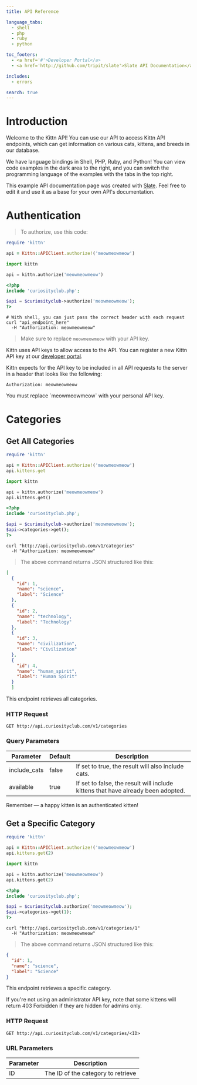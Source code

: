 ```yaml
---
title: API Reference

language_tabs:
  - shell
  - php
  - ruby
  - python

toc_footers:
  - <a href='#'>Developer Portal</a>
  - <a href='http://github.com/tripit/slate'>Slate API Documentation</a>

includes:
  - errors

search: true
---
```


# Introduction

Welcome to the Kittn API! You can use our API to access Kittn API endpoints, which can get information on various cats, kittens, and breeds in our database.

We have language bindings in Shell, PHP, Ruby, and Python! You can view code examples in the dark area to the right, and you can switch the programming language of the examples with the tabs in the top right.

This example API documentation page was created with [Slate](http://github.com/tripit/slate). Feel free to edit it and use it as a base for your own API's documentation.

# Authentication

> To authorize, use this code:

```ruby
require 'kittn'

api = Kittn::APIClient.authorize!('meowmeowmeow')
```

```python
import kittn

api = kittn.authorize('meowmeowmeow')
```

```php
<?php
include 'curiosityclub.php';

$api = $curiosityclub->authorize('meowmeowmeow');
?>
```

```shell
# With shell, you can just pass the correct header with each request
curl "api_endpoint_here"
  -H "Authorization: meowmeowmeow"
```

> Make sure to replace `meowmeowmeow` with your API key.

Kittn uses API keys to allow access to the API. You can register a new Kittn API key at our [developer portal](http://example.com/developers).

Kittn expects for the API key to be included in all API requests to the server in a header that looks like the following:

`Authorization: meowmeowmeow`

<aside class="notice">
You must replace `meowmeowmeow` with your personal API key.
</aside>

# Categories

## Get All Categories

```ruby
require 'kittn'

api = Kittn::APIClient.authorize!('meowmeowmeow')
api.kittens.get
```

```python
import kittn

api = kittn.authorize('meowmeowmeow')
api.kittens.get()
```

```php
<?php
include 'curiosityclub.php';

$api = $curiosityclub->authorize('meowmeowmeow');
$api->categories->get();
?>
```

```shell
curl "http://api.curiosityclub.com/v1/categories"
  -H "Authorization: meowmeowmeow"
```

> The above command returns JSON structured like this:

```json
[
  {
    "id": 1,
    "name": "science",
    "label": "Science"
  },
  {
    "id": 2,
    "name": "technology",
    "label": "Technology"
  },
  {
    "id": 3,
    "name": "civilization",
    "label": "Civilization"
  },
  {
    "id": 4,
    "name": "human_spirit",
    "label": "Human Spirit"
  }
  ]
```

This endpoint retrieves all categories.

### HTTP Request

`GET http://api.curiosityclub.com/v1/categories`

### Query Parameters

Parameter | Default | Description
--------- | ------- | -----------
include_cats | false | If set to true, the result will also include cats.
available | true | If set to false, the result will include kittens that have already been adopted.

<aside class="success">
Remember — a happy kitten is an authenticated kitten!
</aside>

## Get a Specific Category

```ruby
require 'kittn'

api = Kittn::APIClient.authorize!('meowmeowmeow')
api.kittens.get(2)
```

```python
import kittn

api = kittn.authorize('meowmeowmeow')
api.kittens.get(2)
```

```php
<?php
include 'curiosityclub.php';

$api = $curiosityclub.authorize('meowmeowmeow');
$api->categories->get(1);
?>
```

```shell
curl "http://api.curiosityclub.com/v1/categories/1"
  -H "Authorization: meowmeowmeow"
```

> The above command returns JSON structured like this:

```json
{
  "id": 1,
  "name": "science",
  "label": "Science"
}
```

This endpoint retrieves a specific category.

<aside class="warning">If you're not using an administrator API key, note that some kittens will return 403 Forbidden if they are hidden for admins only.</aside>

### HTTP Request

`GET http://api.curiosityclub.com/v1/categories/<ID>`

### URL Parameters

Parameter | Description
--------- | -----------
ID | The ID of the category to retrieve

